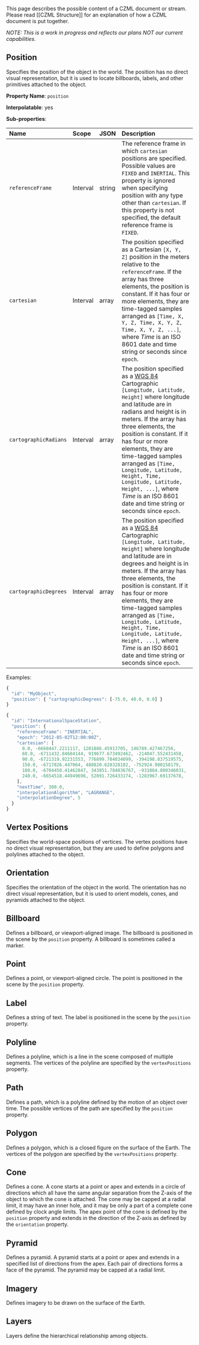 This page describes the possible content of a CZML document or stream.  Please read [[CZML Structure]] for an explanation of how a CZML document is put together.

_NOTE: This is a work in progress and reflects our plans NOT our current capabilities._

## Position

Specifies the position of the object in the world.  The position has no direct visual representation, but it is used to locate billboards, labels, and other primitives attached to the object.

**Property Name**: `position`

**Interpolatable**: yes

**Sub-properties**:

| Name | Scope | JSON | Description |
|:-----|:------|:-----|:------------|
| `referenceFrame` | Interval | string | The reference frame in which `cartesian` positions are specified.  Possible values are `FIXED` and `INERTIAL`.  This property is ignored when specifying position with any type other than `cartesian`.  If this property is not specified, the default reference frame is `FIXED`. |
| `cartesian` | Interval | array | The position specified as a Cartesian `[X, Y, Z]` position in the meters relative to the `referenceFrame`.  If the array has three elements, the position is constant.  If it has four or more elements, they are time-tagged samples arranged as `[Time, X, Y, Z, Time, X, Y, Z, Time, X, Y, Z, ...]`, where _Time_ is an ISO 8601 date and time string or seconds since `epoch`. |
| `cartographicRadians` | Interval | array | The position specified as a [WGS 84](http://en.wikipedia.org/wiki/World_Geodetic_System) Cartographic `[Longitude, Latitude, Height]` where longitude and latitude are in radians and height is in meters.  If the array has three elements, the position is constant.  If it has four or more elements, they are time-tagged samples arranged as `[Time, Longitude, Latitude, Height, Time, Longitude, Latitude, Height, ...]`, where _Time_ is an ISO 8601 date and time string or seconds since `epoch`. |
| `cartographicDegrees` | Interval | array | The position specified as a [WGS 84](http://en.wikipedia.org/wiki/World_Geodetic_System) Cartographic `[Longitude, Latitude, Height]` where longitude and latitude are in degrees and height is in meters.  If the array has three elements, the position is constant.  If it has four or more elements, they are time-tagged samples arranged as `[Time, Longitude, Latitude, Height, Time, Longitude, Latitude, Height, ...]`, where _Time_ is an ISO 8601 date and time string or seconds since `epoch`. |

Examples:

```javascript
{
  "id": "MyObject",
  "position": { "cartographicDegrees": [-75.0, 40.0, 0.0] }
}
```

```javascript
{
  "id": "InternationalSpaceStation",
  "position": {
    "referenceFrame": "INERTIAL",
    "epoch": "2012-05-02T12:00:00Z",
    "cartesian": [
      0.0, -6668447.2211117, 1201886.45913705, 146789.427467256,
      60.0, -6711432.84684144, 919677.673492462, -214047.552431458,
      90.0, -6721319.92231553, 776899.784034099, -394198.837519575,
      150.0, -6717826.447064, 488820.628328182, -752924.980158179,
      180.0, -6704450.41462847, 343851.784836767, -931084.800346031,
      240.0, -6654518.44949696, 52891.726433174, -1283967.69137678,
    ],
    "nextTime", 300.0,
    "interpolationAlgorithm", "LAGRANGE",
    "interpolationDegree", 5
  }
}
```

## Vertex Positions

Specifies the world-space positions of vertices.  The vertex positions have no direct visual representation, but they are used to define polygons and polylines attached to the object.

## Orientation

Specifies the orientation of the object in the world.  The orientation has no direct visual representation, but it is used to orient models, cones, and pyramids attached to the object.

## Billboard

Defines a billboard, or viewport-aligned image.  The billboard is positioned in the scene by the `position` property.  A billboard is sometimes called a marker.

## Point

Defines a point, or viewport-aligned circle.  The point is positioned in the scene by the `position` property.

## Label

Defines a string of text.  The label is positioned in the scene by the `position` property.

## Polyline

Defines a polyline, which is a line in the scene composed of multiple segments.  The vertices of the polyline are specified by the `vertexPositions` property.

## Path

Defines a path, which is a polyline defined by the motion of an object over time.  The possible vertices of the path are specified by the `position` property.

## Polygon

Defines a polygon, which is a closed figure on the surface of the Earth.  The vertices of the polygon are specified by the `vertexPositions` property.

## Cone

Defines a cone.  A cone starts at a point or apex and extends in a circle of directions which all have the same angular separation from the Z-axis of the object to which the cone is attached.  The cone may be capped at a radial limit, it may have an inner hole, and it may be only a part of a complete cone defined by clock angle limits.  The apex point of the cone is defined by the `position` property and extends in the direction of the Z-axis as defined by the `orientation` property.

## Pyramid

Defines a pyramid.  A pyramid starts at a point or apex and extends in a specified list of directions from the apex.  Each pair of directions forms a face of the pyramid.  The pyramid may be capped at a radial limit.

## Imagery

Defines imagery to be drawn on the surface of the Earth.

## Layers

Layers define the hierarchical relationship among objects.